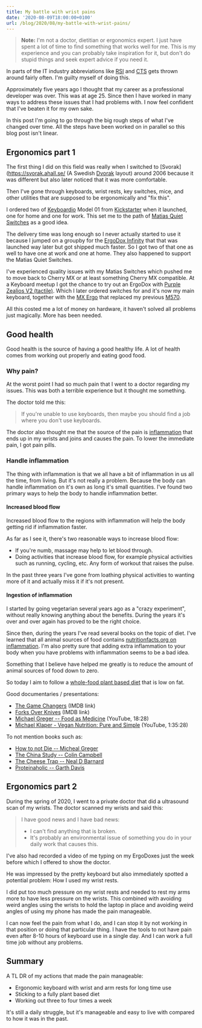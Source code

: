 ```yaml
---
title: My battle with wrist pains
date: '2020-08-09T18:00:00+0100'
url: /blog/2020/08/my-battle-with-wrist-pains/
---
```


> **Note:** I'm not a doctor, dietitian or ergonomics expert. I just have spent a
> lot of time to find something that works well for me. This is my experience
> and you can probably take inspiration for it, but don't do stupid things and
> seek expert advice if you need it.

In parts of the IT industry abbreviations like
[RSI](https://en.wikipedia.org/wiki/Repetitive_strain_injury) and
[CTS](https://en.wikipedia.org/wiki/Carpal_tunnel_syndrome)
gets thrown around fairly often. I'm guilty myself of doing this.

Approximately five years ago I thought that my career as a professional
developer was over. This was at age 25. Since then I have worked in many ways
to address these issues that I had problems with. I now feel confident that
I've beaten it for my own sake.

In this post I'm going to go through the big rough steps of what I've changed
over time. All the steps have been worked on in parallel so this blog post
isn't linear.

## Ergonomics part 1
The first thing I did on this field was really when I switched to
[Svorak](https://svorak.ahall.se/ (A Swedish
[Dvorak](https://en.wikipedia.org/wiki/Dvorak_keyboard_layout) layout)
around 2006 because it was different but also later noticed that it
was more comfortable.

Then I've gone through keyboards, wrist rests, key switches, mice, and other
utilities that are supposed to be ergonomically and "fix this".

I ordered two of [Keyboardio](https://keyboard.io/) Model 01 from
[Kickstarter](https://www.kickstarter.com/projects/keyboardio/the-model-01-an-heirloom-grade-keyboard-for-seriou) when it launched, one for home and one for
work. This set me to the path of [Matias Quiet Switches](http://matias.ca/switches/quiet/) as a
good idea.

The delivery time was long enough so I never actually started to use it
because I jumped on a groupby for the [ErgoDox Infinity](https://input.club/devices/infinity-ergodox/)
that that was launched way later but got shipped much faster. So I got two of
that one as well to have one at work and one at home. They also happened to
support the Matias Quiet Switches.

I've experienced quality issues with my Matias Switches which pushed me to
move back to Cherry MX or at least something Cherry MX compatible. At a
Keyboard meetup I got the chance to try out an ErgoDox with [Purple Zealios V2 (tactile)](https://zealpc.net/products/zealio). Which I later ordered switches for and it's now my main
keyboard, together with the [MX Ergo](https://www.logitech.com/en-us/product/mx-ergo-wireless-trackball-mouse) that replaced my previous
[M570](https://www.logitech.com/en-us/product/wireless-trackball-m570).

All this costed me a lot of money on hardware, it haven't solved all problems
just magically. More has been needed.

## Good health

Good health is the source of having a good healthy life. A lot of health
comes from working out properly and eating good food.

### Why pain?

At the worst point I had so much pain that I went to a doctor regarding my
issues. This was both a terrible experience but it thought me something.

The doctor told me this:

> If you're unable to use keyboards, then maybe you should find a job where you
> don't use keyboards.

The doctor also thought me that the source of the pain is
[inflammation](https://en.wikipedia.org/wiki/Inflammation) that ends up in my wrists and joins and causes
the pain. To lower the immediate pain, I got pain pills.

### Handle inflammation

The thing with inflammation is that we all have a bit of inflammation in us
all the time, from living. But it's not really a problem. Because the body
can handle inflammation on it's own as long it's small quantities. I've found
two primary ways to help the body to handle inflammation better.

#### Increased blood flow

Increased blood flow to the regions with inflammation will help the body
getting rid if inflammation faster.

As far as I see it, there's two reasonable ways to increase blood flow:

- If you're numb, massage may help to let blood through.
- Doing activities that increase blood flow, for example physical activities
  such as running, cycling, etc. Any form of workout that raises the pulse.

In the past three years I've gone from loathing physical activities to
wanting more of it and actually miss it if it's not present.

#### Ingestion of inflammation

I started by going vegetarian several years ago as a "crazy experiment",
without really knowing anything about the benefits. During the years it's
over and over again has proved to be the right choice.

Since then, during the years I've read several books on the topic of diet.
I've learned that all animal sources of food contains
[nutritionfacts.org on inflammation](https://nutritionfacts.org/topics/inflammation/). I'm also pretty sure that adding extra
inflammation to your body when you have problems with inflammation seems to
be a bad idea.

Something that I believe have helped me greatly is to reduce the amount of
animal sources of food down to zero.

So today I aim to follow a [whole-food plant based diet](https://nutritionfacts.org/topics/plant-based-diets/)
that is low on fat.

Good documentaries / presentations:

- [The Game Changers](https://www.imdb.com/title/tt7455754/) (IMDB link)
- [Forks Over Knives](https://www.imdb.com/title/tt1567233/) (IMDB link)
- [Michael Greger -- Food as Medicine](https://www.youtube.com/watch?v=xnKaOL2IBPY) (YouTube, 18:28)
- [Michael Klaper - Vegan Nutrition: Pure and Simple](https://www.youtube.com/watch?v=wxs7V0I2q1Q) (YouTube, 1:35:28)

To not mention books such as:

- [How to not Die -- Micheal Greger](https://nutritionfacts.org/book/)
- [The China Study -- Colin Campbell](http://www.thechinastudy.com/)
- [The Cheese Trap -- Neal D Barnard](https://www.amazon.com/Cheese-Trap-Breaking-Surprising-Addiction/dp/1455594687)
- [Proteinaholic -- Garth Davis](http://proteinaholic.com)

## Ergonomics part 2

During the spring of 2020, I went to a private doctor that did a ultrasound
scan of my wrists. The doctor scanned my wrists and said this:

> I have good news and I have bad news:
>
> - I can't find anything that is broken.
> - It's probably an environmental issue of something you do in your daily work
>   that causes this.

I've also had recorded a video of me typing on my ErgoDoxes just the week
before which I offered to show the doctor.

He was impressed by the pretty keyboard but also immediately spotted a
potential problem: How I used my wrist rests.

I did put too much pressure on my wrist rests and needed to rest my arms more
to have less pressure on the wrists. This combined with avoiding weird angles
using the wrists to hold the laptop in place and avoiding weird angles of
using my phone has made the pain manageable.

I can now feel the pain from what I do, and I can stop it by not working in
that position or doing that particular thing. I have the tools to not have
pain even after 8-10 hours of keyboard use in a single day. And I can work a
full time job without any problems.

## Summary

A TL DR of my actions that made the pain manageable:

- Ergonomic keyboard with wrist and arm rests for long time use
- Sticking to a fully plant based diet
- Working out three to four times a week

It's still a daily struggle, but it's manageable and easy to live with
compared to how it was in the past.

